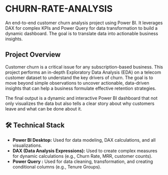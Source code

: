 # CHURN-RATE-ANALYSIS
An end-to-end customer churn analysis project using Power BI. It leverages DAX for complex KPIs and Power Query for data transformation to build a dynamic dashboard. The goal is to translate data into actionable business insights.

## Project Overview

Customer churn is a critical issue for any subscription-based business. This project performs an in-depth Exploratory Data Analysis (EDA) on a telecom customer dataset to understand the key drivers of churn. The goal is to move beyond simple observations to uncover actionable, data-driven insights that can help a business formulate effective retention strategies.

The final output is a dynamic and interactive Power BI dashboard that not only visualizes the data but also tells a clear story about why customers leave and what can be done about it.

## 🛠️ Technical Stack

*   **Power BI Desktop:** Used for data modeling, DAX calculations, and all visualizations.
*   **DAX (Data Analysis Expressions):** Used to create complex measures for dynamic calculations (e.g., Churn Rate, MRR, customer counts).
*   **Power Query :** Used for data cleaning, transformation, and creating conditional columns (e.g., Tenure Groups).
